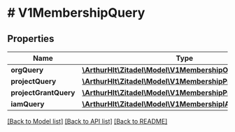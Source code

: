 # # V1MembershipQuery

## Properties

Name | Type | Description | Notes
------------ | ------------- | ------------- | -------------
**orgQuery** | [**\ArthurHlt\Zitadel\Model\V1MembershipOrgQuery**](V1MembershipOrgQuery.md) |  | [optional]
**projectQuery** | [**\ArthurHlt\Zitadel\Model\V1MembershipProjectQuery**](V1MembershipProjectQuery.md) |  | [optional]
**projectGrantQuery** | [**\ArthurHlt\Zitadel\Model\V1MembershipProjectGrantQuery**](V1MembershipProjectGrantQuery.md) |  | [optional]
**iamQuery** | [**\ArthurHlt\Zitadel\Model\V1MembershipIAMQuery**](V1MembershipIAMQuery.md) |  | [optional]

[[Back to Model list]](../../README.md#models) [[Back to API list]](../../README.md#endpoints) [[Back to README]](../../README.md)
